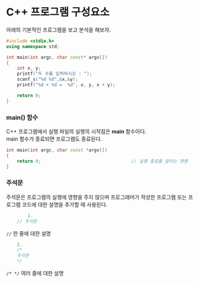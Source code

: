 # C++ 프로그램 구성요소  
아래의 기본적인 프로그램을 보고 분석을 해보자.

```c++
#include <stdio.h>
using namespace std;

int main(int argc, char const* argv[])
{
	int x, y;
	printf("두 수를 입력하시오 : ");
	scanf_s("%d %d",&x,&y); 
	printf("%d + %d =  %d", x, y, x + y);

	return 0;                    
}
```

### main() 함수
C++ 프로그램에서 실행 파일의 실행의 시작점은 **main** 함수이다.  
main 함수가 종료되면 프로그램도 종료된다.

```c++
int main(int argc, char const *argv[])
{
	return 0;                                  // 실행 종료를 알리는 명령
}
```

### 주석문
주석문은 프로그램의 실행에 영향을 주지 않으며 프로그래머가 작성한 프로그램 또는 프로그램 코드에 대한 설명을 추가할 때 사용된다.  
```c++
        1.
	// 주석문                         
```
`//` 한 줄에 대한 설명  


```c++
	2.
	/* 
	주석문 
	*/
```
`/* */` 여러 줄에 대한 설명

### 
